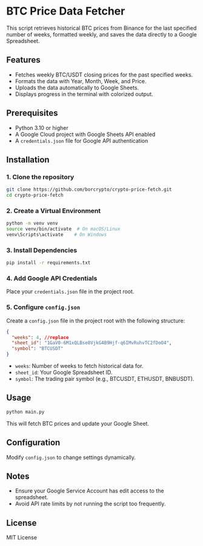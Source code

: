 # BTC Price  Data Fetcher

This script retrieves historical BTC prices from Binance for the last specified number of weeks, formatted weekly, and saves the data directly to a Google Spreadsheet.

## Features
- Fetches weekly BTC/USDT closing prices for the past specified weeks.
- Formats the data with Year, Month, Week, and Price.
- Uploads the data automatically to Google Sheets.
- Displays progress in the terminal with colorized output.

## Prerequisites
- Python 3.10 or higher
- A Google Cloud project with Google Sheets API enabled
- A `credentials.json` file for Google API authentication

## Installation

### 1. Clone the repository
```sh
git clone https://github.com/borcrypto/crypto-price-fetch.git
cd crypto-price-fetch
```

### 2. Create a Virtual Environment
```sh
python -m venv venv
source venv/bin/activate  # On macOS/Linux
venv\Scripts\activate    # On Windows
```

### 3. Install Dependencies
```sh
pip install -r requirements.txt
```

### 4. Add Google API Credentials
Place your `credentials.json` file in the project root.

### 5. Configure `config.json`
Create a `config.json` file in the project root with the following structure:
```json
{
  "weeks": 4, //replace 
  "sheet_id": "1GaV0-6M1xQLBse8VjkG4B9Hjf-q6IMvRuhvTC2fDoO4",
  "symbol": "BTCUSDT"
}
```
- `weeks`: Number of weeks to fetch historical data for.
- `sheet_id`: Your Google Spreadsheet ID.
- `symbol`: The trading pair symbol (e.g., BTCUSDT, ETHUSDT, BNBUSDT).

## Usage
```sh
python main.py
```
This will fetch BTC prices and update your Google Sheet.

## Configuration
Modify `config.json` to change settings dynamically.

## Notes
- Ensure your Google Service Account has edit access to the spreadsheet.
- Avoid API rate limits by not running the script too frequently.

## License
MIT License


